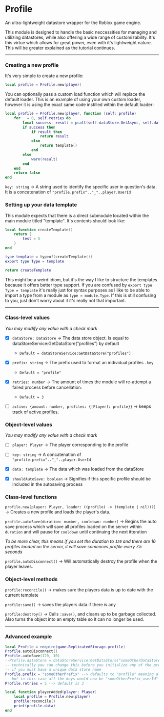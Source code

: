 # Profile
An ultra-lightweight datastore wrapper for the Roblox game engine.

This module is designed to handle the basic neccessities for managing and utilizing datastores, while also offering a wide range of customizability. It's this virtue which allows for great power, even with it's lightweight nature. This will be greater explained as the tutorial continues.

---
### Creating a new profile

It's very simple to create a new profile:

```lua
local profile = Profile.new(player)
```

You can optionally pass a custom load function which will replace the default loader. This is an example of using your own custom loader, however it is using the exact same code instilled within the default loader:

```lua
local profile = Profile.new(player, function (self: profile)
	for _ = 0, self.retries do
		local success, result = pcall(self.dataStore.GetAsync, self.dataStore, self.key)
		if success then
			if result then
				return result
			else
				return template()
			end
		else
			warn(result)
		end
	end
	return false
end
```

`key: string` -> A string used to identify the specific user in question's data. It is a concatenation of `"profile.prefix".."_"..player.UserId`

### Setting up your data template

This module expects that there is a direct submodule located within the main module titled "template". It's contents should look like:

```lua
local function createTemplate()
    return {
        test = 5
    }
end

type template = typeof(createTemplate())
export type Type = template

return createTemplate
```

This might be a weird idiom, but it's the way I like to structure the templates because it offers better type support. If you are confused by `export type Type = template` it's really just for syntax purposes as I like to be able to import a type from a module as `type = module.Type`. If this is still confusing to you, just don't worry about it it's really not that important.

---

### Class-level values
*You may modify any value with a check mark*

- [x] `dataStore: DataStore` -> The data store object. Is equal to dataStoreService:GetDataStore("profiles") by default
   - `Default = dataStoreService:GetDataStore("profiles")`

- [x] `prefix: string` -> The prefix used to format an individual profiles `.key`
   -  `Default = "profile"`

- [x] `retries: number` -> The amount of times the module will re-attempt a failed process before cancellation. 
   - `Default = 3`

- [ ] `active: {amount: number, profiles: {[Player]: profile}}` -> keeps track of active profiles.

### Object-level values
*You may modify any value with a check mark*

- [ ] `player: Player` -> The player corresponding to the profile

- [ ] `key: string` -> A concatenation of `"profile.prefix".."_"..player.UserId`

- [x] `data: template` -> The data which was loaded from the dataStore

- [x] `shouldAutoSave: boolean` -> Signifies if this specific profile should be included in the autosaving process

### Class-level functions

`profile.new(player: Player, loader: ((profile) -> (template | nil))?)` -> Creates a new profile and loads the player's data.

`profile.autoSave(duration: number, cooldown: number)` -> Begins the auto save process which will save all profiles loaded on the server within `duration` and will pause for `cooldown` until continuing the next itteration

*To be more clear, this means if you set the duration to `120` and there are 16 profiles loaded on the server, it will save someones profile every 7.5 seconds*

`profile.autoDisconnect()` -> Will automatically destroy the profile when the player leaves.

### Object-level methods

`profile:reconcile()` -> makes sure the players data is up to date with the current template

`profile:save()` -> saves the players data if there is any

`profile:destroy()` -> Calls `:save()`, and cleans up to be garbage collected. Also turns the object into an empty table so it can no longer be used.

---

### Advanced example

```lua
local Profile = require(game.ReplicatedStorage.profile)
Profile.autoDisconnect()
Profile.autoSave(120, 10)
--Profile.dataStore = dataStoreService:GetDataStore("someOtherDataStore")
-- technically you can change this before you initialize any of the profiles
-- if you must have a unique data store name
Profile.prefix = "someOtherPrefix" --> defaults to "profile" meaning all keys will be "profile_userId"
-- but in this case all the keys would now be "someOtherPrefix_userId"
Profile.retries = 5 --> default is 3

local function playerAdded(player: Player)
	local profile = Profile.new(player)
	profile:reconcile()
	print(profile.data)
end
```

